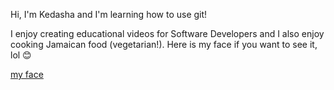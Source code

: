 Hi, I'm Kedasha and I'm learning how to use git! 

I enjoy creating educational videos for Software Developers and I also enjoy cooking Jamaican food (vegetarian!). 
Here is my face if you want to see it, lol 😊 

[my face](https://user-images.githubusercontent.com/47188731/204356906-8aaade48-6d35-4aa7-9319-128937772c08.jpeg) 